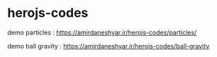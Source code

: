 # herojs-codes

demo particles : https://amirdaneshyar.ir/herojs-codes/particles/

demo ball gravity : https://amirdaneshyar.ir/herojs-codes/ball-gravity
